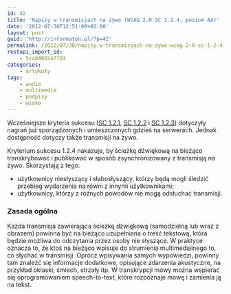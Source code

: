 ```yaml
---
id: 42
title: 'Napisy w transmisjach na żywo (WCAG 2.0 SC 1.2.4, poziom AA)'
date: '2012-07-30T12:51:00+02:00'
layout: post
guid: 'http://informaton.pl/?p=42'
permalink: /2012/07/30/napisy-w-transmisjach-na-zywo-wcag-2-0-sc-1-2-4-poziom-aa/
restapi_import_id:
    - 5ca8405547793
categories:
    - artykuły
tags:
    - audio
    - multimedia
    - podpisy
    - wideo
---
```


Wcześniejsze kryteria sukcesu ([SC 1.2.1](http://informaton.pl/?p=24), [SC 1.2.2](http://informaton.pl/?p=33) i [SC 1.2.3](http://informaton.pl/?p=36)) dotyczyły nagrań już sporządzonych i umieszczonych gdzieś na serwerach. Jednak dostępność dotyczy także transmisji na żywo.

Kryterium sukcesu 1.2.4 nakazuje, by ścieżkę dźwiękową na bieżąco transkrybować i publikować w sposób zsynchronizowany z transmisją na żywo. Skorzystają z tego:

- użytkownicy niesłyszący i słabosłyszący, którzy będą mogli śledzić przebieg wydarzenia na równi z innymi użytkownikami;
- użytkownicy, którzy z różnych powodów nie mogą odsłuchać transmisji.

### Zasada ogólna

Każda transmisja zawierająca ścieżkę dźwiękową (samodzielną lub wraz z obrazem) powinna być na bieżąco uzupełniana o treść tekstową, która będzie możliwa do odczytania przez osoby nie słyszące. W praktyce oznacza to, że ktoś na bieżąco wpisuje do strumienia multimedialnego to, co słychać w transmisji. Oprócz wpisywania samych wypowiedzi, powinny tam znaleźć się informacje dodatkowe, opisujące zdarzenia akustyczne, na przykład oklaski, śmiech, strzały itp. W transkrypcji mowy można wspierać się oprogramowaniem speech-to-text, które rozpoznaje mowę i zamienia ją na tekst.